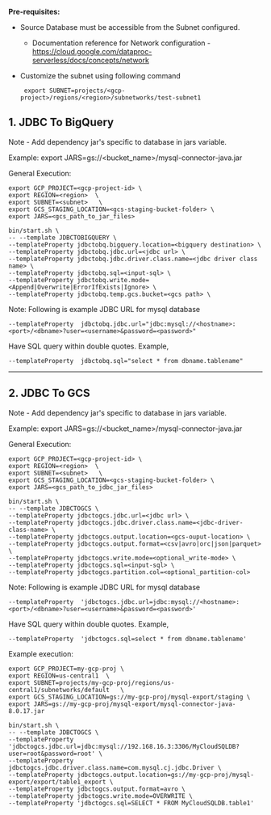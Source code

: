 **Pre-requisites:**

* Source Database must be accessible from the Subnet configured. 
  * Documentation reference for Network configuration - https://cloud.google.com/dataproc-serverless/docs/concepts/network 
* Customize the subnet using following command

  ```
   export SUBNET=projects/<gcp-project>/regions/<region>/subnetworks/test-subnet1
  ```


## 1. JDBC To BigQuery

Note - Add dependency jar's specific to database in jars variable. 

Example: export JARS=gs://<bucket_name>/mysql-connector-java.jar

General Execution:

```
export GCP_PROJECT=<gcp-project-id> \
export REGION=<region>  \
export SUBNET=<subnet>   \
export GCS_STAGING_LOCATION=<gcs-staging-bucket-folder> \
export JARS=<gcs_path_to_jar_files>

bin/start.sh \
-- --template JDBCTOBIGQUERY \
--templateProperty jdbctobq.bigquery.location=<bigquery destination> \
--templateProperty jdbctobq.jdbc.url=<jdbc url> \
--templateProperty jdbctobq.jdbc.driver.class.name=<jdbc driver class name> \
--templateProperty jdbctobq.sql=<input-sql> \
--templateProperty jdbctobq.write.mode=<Append|Overwrite|ErrorIfExists|Ignore> \
--templateProperty jdbctobq.temp.gcs.bucket=<gcs path> \
```

Note: Following is example JDBC URL for mysql database

```
--templateProperty  jdbctobq.jdbc.url="jdbc:mysql://<hostname>:<port>/<dbname>?user=<username>&password=<password>"
```

Have SQL query within double quotes. Example,

```
--templateProperty  jdbctobq.sql="select * from dbname.tablename"
```

***

## 2. JDBC To GCS

Note - Add dependency jar's specific to database in jars variable.

Example: export JARS=gs://<bucket_name>/mysql-connector-java.jar

General Execution:

```
export GCP_PROJECT=<gcp-project-id> \
export REGION=<region>  \
export SUBNET=<subnet>   \
export GCS_STAGING_LOCATION=<gcs-staging-bucket-folder> \
export JARS=<gcs_path_to_jdbc_jar_files>

bin/start.sh \
-- --template JDBCTOGCS \
--templateProperty jdbctogcs.jdbc.url=<jdbc url> \
--templateProperty jdbctogcs.jdbc.driver.class.name=<jdbc-driver-class-name> \
--templateProperty jdbctogcs.output.location=<gcs-ouput-location> \
--templateProperty jdbctogcs.output.format=<csv|avro|orc|json|parquet> \
--templateProperty jdbctogcs.write.mode=<optional_write-mode> \
--templateProperty jdbctogcs.sql=<input-sql> \
--templateProperty jdbctogcs.partition.col=<optional_partition-col>
```

Note: Following is example JDBC URL for mysql database

```
--templateProperty  'jdbctogcs.jdbc.url=jdbc:mysql://<hostname>:<port>/<dbname>?user=<username>&password=<password>'
```

Have SQL query within double quotes. Example,

```
--templateProperty  'jdbctogcs.sql=select * from dbname.tablename'
```

Example execution:


    export GCP_PROJECT=my-gcp-proj \
    export REGION=us-central1  \
    export SUBNET=projects/my-gcp-proj/regions/us-central1/subnetworks/default   \
    export GCS_STAGING_LOCATION=gs://my-gcp-proj/mysql-export/staging \
    export JARS=gs://my-gcp-proj/mysql-export/mysql-connector-java-8.0.17.jar

    bin/start.sh \
    -- --template JDBCTOGCS \
    --templateProperty 'jdbctogcs.jdbc.url=jdbc:mysql://192.168.16.3:3306/MyCloudSQLDB?user=root&password=root' \
    --templateProperty jdbctogcs.jdbc.driver.class.name=com.mysql.cj.jdbc.Driver \
    --templateProperty jdbctogcs.output.location=gs://my-gcp-proj/mysql-export/export/table1_export \
    --templateProperty jdbctogcs.output.format=avro \
    --templateProperty jdbctogcs.write.mode=OVERWRITE \
    --templateProperty 'jdbctogcs.sql=SELECT * FROM MyCloudSQLDB.table1'
